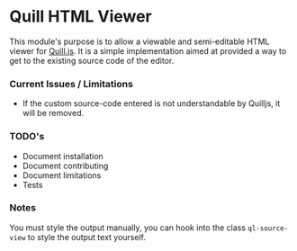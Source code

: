 # Quill HTML Viewer


This module's purpose is to allow a viewable and semi-editable HTML viewer for [Quill.js](https://quilljs.com/). It is a simple implementation aimed at provided a way to get to the existing source code of the editor.

### Current Issues / Limitations  
- If the custom source-code entered is not understandable by Quilljs, it will be removed.


### TODO's  
- Document installation
- Document contributing
- Document limitations
- Tests


### Notes  
You must style the output manually, you can hook into the class ```ql-source-view``` to style the output text yourself.